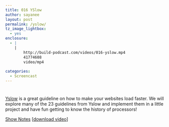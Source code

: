 ```yaml
---
title: 016 YSlow
author: sayanee
layout: post
permalink: /yslow/
tz_image_lightbox:
  - yes
enclosure:
  - |
    |
        http://build-podcast.com/videos/016-yslow.mp4
        41774608
        video/mp4
        
categories:
  - Screencast
---
```

# 

[Yslow][1] is a great guideline on how to make your websites load faster. We will explore many of the 23 guidelines from Yslow and implement them in a little project and have fun getting to know the history of processors!

 [1]: http://yslow.org/

[Show Notes][2] [[download video][3]]

 [2]: https://github.com/sayanee/Build-Podcast/tree/master/016-yslow
 [3]: http://build-podcast.com/videos/016-yslow.mp4